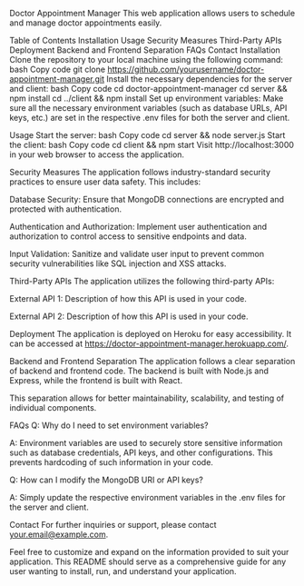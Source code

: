 Doctor Appointment Manager
This web application allows users to schedule and manage doctor appointments easily.

Table of Contents
Installation
Usage
Security Measures
Third-Party APIs
Deployment
Backend and Frontend Separation
FAQs
Contact
Installation
Clone the repository to your local machine using the following command:
bash
Copy code
git clone https://github.com/yourusername/doctor-appointment-manager.git
Install the necessary dependencies for the server and client:
bash
Copy code
cd doctor-appointment-manager
cd server && npm install
cd ../client && npm install
Set up environment variables:
Make sure all the necessary environment variables (such as database URLs, API keys, etc.) are set in the respective .env files for both the server and client.

Usage
Start the server:
bash
Copy code
cd server && node server.js
Start the client:
bash
Copy code
cd client && npm start
Visit http://localhost:3000 in your web browser to access the application.

Security Measures
The application follows industry-standard security practices to ensure user data safety. This includes:

Database Security: Ensure that MongoDB connections are encrypted and protected with authentication.

Authentication and Authorization: Implement user authentication and authorization to control access to sensitive endpoints and data.

Input Validation: Sanitize and validate user input to prevent common security vulnerabilities like SQL injection and XSS attacks.

Third-Party APIs
The application utilizes the following third-party APIs:

External API 1: Description of how this API is used in your code.

External API 2: Description of how this API is used in your code.

Deployment
The application is deployed on Heroku for easy accessibility. It can be accessed at https://doctor-appointment-manager.herokuapp.com/.

Backend and Frontend Separation
The application follows a clear separation of backend and frontend code. The backend is built with Node.js and Express, while the frontend is built with React.

This separation allows for better maintainability, scalability, and testing of individual components.

FAQs
Q: Why do I need to set environment variables?

A: Environment variables are used to securely store sensitive information such as database credentials, API keys, and other configurations. This prevents hardcoding of such information in your code.

Q: How can I modify the MongoDB URI or API keys?

A: Simply update the respective environment variables in the .env files for the server and client.

Contact
For further inquiries or support, please contact your.email@example.com.

Feel free to customize and expand on the information provided to suit your application. This README should serve as a comprehensive guide for any user wanting to install, run, and understand your application.